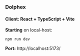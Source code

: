 ### Dolphex

#### Client: React + TypeScript + Vite

**Starting** on local-host: 

```
npm run dev
```

**Port:** http://localhost:5173/
